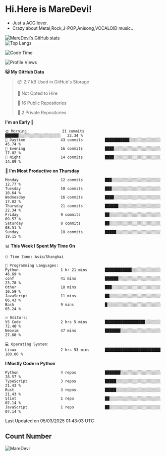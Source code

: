 # Hi.Here is MareDevi!

- Just a ACG lover.
- Crazy about Metal,Rock,J-POP,Anisong,VOCALOID music..

[![MareDevi's GitHub stats](https://github-readme-stats.vercel.app/api?username=MareDevi&show_icons=true&theme=algolia)](https://github.com/anuraghazra/github-readme-stats)  
![Top Langs](https://github-readme-stats.vercel.app/api/top-langs/?username=MareDevi&layout=compact&theme=algolia)

<!--START_SECTION:waka-->
![Code Time](http://img.shields.io/badge/Code%20Time-68%20hrs%2026%20mins-blue)

![Profile Views](http://img.shields.io/badge/Profile%20Views-0-blue)

**🐱 My GitHub Data** 

> 📦 2.7 kB Used in GitHub's Storage 
 > 
> 🚫 Not Opted to Hire
 > 
> 📜 16 Public Repositories 
 > 
> 🔑 2 Private Repositories 
 > 
**I'm an Early 🐤** 

```text
🌞 Morning                21 commits          ██████░░░░░░░░░░░░░░░░░░░   22.34 % 
🌆 Daytime                43 commits          ███████████░░░░░░░░░░░░░░   45.74 % 
🌃 Evening                16 commits          ████░░░░░░░░░░░░░░░░░░░░░   17.02 % 
🌙 Night                  14 commits          ████░░░░░░░░░░░░░░░░░░░░░   14.89 % 
```
📅 **I'm Most Productive on Thursday** 

```text
Monday                   12 commits          ███░░░░░░░░░░░░░░░░░░░░░░   12.77 % 
Tuesday                  10 commits          ███░░░░░░░░░░░░░░░░░░░░░░   10.64 % 
Wednesday                16 commits          ████░░░░░░░░░░░░░░░░░░░░░   17.02 % 
Thursday                 21 commits          ██████░░░░░░░░░░░░░░░░░░░   22.34 % 
Friday                   9 commits           ██░░░░░░░░░░░░░░░░░░░░░░░   09.57 % 
Saturday                 8 commits           ██░░░░░░░░░░░░░░░░░░░░░░░   08.51 % 
Sunday                   18 commits          █████░░░░░░░░░░░░░░░░░░░░   19.15 % 
```


📊 **This Week I Spent My Time On** 

```text
🕑︎ Time Zone: Asia/Shanghai

💬 Programming Languages: 
Python                   1 hr 21 mins        ████████████░░░░░░░░░░░░░   46.69 % 
conf                     41 mins             ██████░░░░░░░░░░░░░░░░░░░   23.78 % 
Other                    18 mins             ███░░░░░░░░░░░░░░░░░░░░░░   10.59 % 
JavaScript               11 mins             ██░░░░░░░░░░░░░░░░░░░░░░░   06.43 % 
Bash                     9 mins              █░░░░░░░░░░░░░░░░░░░░░░░░   05.24 % 

🔥 Editors: 
VS Code                  2 hrs 5 mins        ██████████████████░░░░░░░   72.40 % 
Neovim                   47 mins             ███████░░░░░░░░░░░░░░░░░░   27.60 % 

💻 Operating System: 
Linux                    2 hrs 53 mins       █████████████████████████   100.00 % 
```

**I Mostly Code in Python** 

```text
Python                   4 repos             ███████░░░░░░░░░░░░░░░░░░   28.57 % 
TypeScript               3 repos             █████░░░░░░░░░░░░░░░░░░░░   21.43 % 
Rust                     3 repos             █████░░░░░░░░░░░░░░░░░░░░   21.43 % 
Slint                    1 repo              ██░░░░░░░░░░░░░░░░░░░░░░░   07.14 % 
JavaScript               1 repo              ██░░░░░░░░░░░░░░░░░░░░░░░   07.14 % 
```




 Last Updated on 05/03/2025 01:43:03 UTC
<!--END_SECTION:waka-->

## Count Number
![MareDevi](https://count.getloli.com/get/@maredevi?theme=moebooru-h)  

<!---
MareDevi/MareDevi is a ✨ special ✨ repository because its `README.md` (this file) appears on your GitHub profile.
You can click the Preview link to take a look at your changes.
--->
